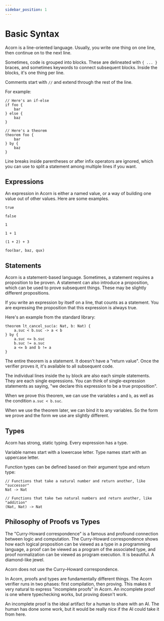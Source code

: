 ```yaml
---
sidebar_position: 1
---
```


# Basic Syntax

Acorn is a line-oriented language. Usually, you write one thing on one line, then continue on to the next line.

Sometimes, code is grouped into blocks. These are delineated with `{ ... }` braces, and sometimes keywords to connect subsequent blocks. Inside the blocks, it's one thing per line.

Comments start with `//` and extend through the rest of the line.

For example:

```acorn
// Here's an if-else
if foo {
    bar
} else {
    baz
}

// Here's a theorem
theorem foo {
    bar
} by {
    baz
}
```

Line breaks inside parentheses or after infix operators are ignored, which you can use to split a statement among multiple lines if you want.

## Expressions

An expression in Acorn is either a named value, or a way of building one value out of other values. Here are some examples.

```acorn
true

false

1

1 + 1

(1 + 2) + 3

foo(bar, baz, qux)
```

## Statements

Acorn is a statement-based language. Sometimes, a statement requires a proposition to be proven. A statement can also introduce a proposition, which can be used to prove subsequent things. These may be slightly different propositions.

If you write an expression by itself on a line, that counts as a statement. You are expressing the proposition that this expression is always true.

Here's an example from the standard library:

```acorn
theorem lt_cancel_suc(a: Nat, b: Nat) {
    a.suc < b.suc -> a < b
} by {
    a.suc <= b.suc
    b.suc != a.suc
    a <= b and b != a
}
```

The entire theorem is a statement. It doesn't have a "return value". Once the verifier proves it, it's available to all subsequent code.

The individual lines inside the `by` block are also each simple statements. They are each single expressions. You can think of single-expression statements as saying, "we declare this expression to be a true proposition".

When we prove this theorem, we can use the variables `a` and `b`, as well as the condition `a.suc < b.suc`.

When we use the theorem later, we can bind it to any variables. So the form we prove and the form we use are slightly different.

## Types

Acorn has strong, static typing. Every expression has a type.

Variable names start with a lowercase letter. Type names start with an uppercase letter.

Function types can be defined based on their argument type and return type:

```acorn
// Functions that take a natural number and return another, like "successor"
Nat -> Nat

// Functions that take two natural numbers and return another, like "addition"
(Nat, Nat) -> Nat
```

## Philosophy of Proofs vs Types

The "Curry-Howard correspondence" is a famous and profound connection between logic and computation. The Curry-Howard correspondence shows how each logical proposition can be viewed as a type in a programming language, a proof can be viewed as a program of the associated type, and proof normalization can be viewed as program execution. It is beautiful. A diamond-like jewel.

Acorn does not use the Curry–Howard correspondence.

In Acorn, proofs and types are fundamentally different things. The Acorn verifier runs in two phases: first compilation, then proving. This makes it very natural to express "incomplete proofs" in Acorn. An incomplete proof is one where typechecking works, but proving doesn't work.

An incomplete proof is the ideal artifact for a human to share with an AI. The human has done some work, but it would be really nice if the AI could take it from here.
